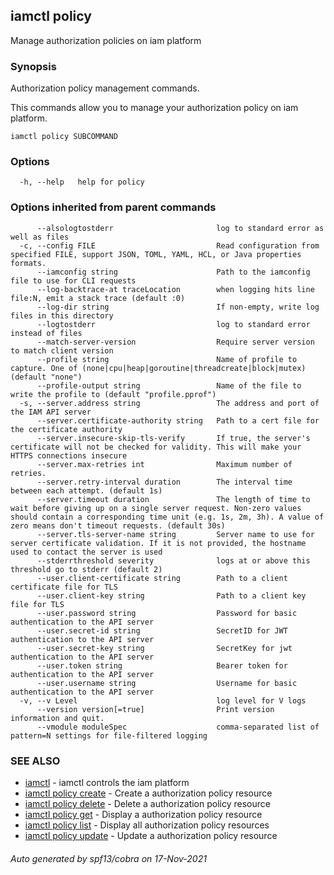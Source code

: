 ## iamctl policy

Manage authorization policies on iam platform

### Synopsis

Authorization policy management commands.

 This commands allow you to manage your authorization policy on iam platform.

```
iamctl policy SUBCOMMAND
```

### Options

```
  -h, --help   help for policy
```

### Options inherited from parent commands

```
      --alsologtostderr                       log to standard error as well as files
  -c, --config FILE                           Read configuration from specified FILE, support JSON, TOML, YAML, HCL, or Java properties formats.
      --iamconfig string                      Path to the iamconfig file to use for CLI requests
      --log-backtrace-at traceLocation        when logging hits line file:N, emit a stack trace (default :0)
      --log-dir string                        If non-empty, write log files in this directory
      --logtostderr                           log to standard error instead of files
      --match-server-version                  Require server version to match client version
      --profile string                        Name of profile to capture. One of (none|cpu|heap|goroutine|threadcreate|block|mutex) (default "none")
      --profile-output string                 Name of the file to write the profile to (default "profile.pprof")
  -s, --server.address string                 The address and port of the IAM API server
      --server.certificate-authority string   Path to a cert file for the certificate authority
      --server.insecure-skip-tls-verify       If true, the server's certificate will not be checked for validity. This will make your HTTPS connections insecure
      --server.max-retries int                Maximum number of retries.
      --server.retry-interval duration        The interval time between each attempt. (default 1s)
      --server.timeout duration               The length of time to wait before giving up on a single server request. Non-zero values should contain a corresponding time unit (e.g. 1s, 2m, 3h). A value of zero means don't timeout requests. (default 30s)
      --server.tls-server-name string         Server name to use for server certificate validation. If it is not provided, the hostname used to contact the server is used
      --stderrthreshold severity              logs at or above this threshold go to stderr (default 2)
      --user.client-certificate string        Path to a client certificate file for TLS
      --user.client-key string                Path to a client key file for TLS
      --user.password string                  Password for basic authentication to the API server
      --user.secret-id string                 SecretID for JWT authentication to the API server
      --user.secret-key string                SecretKey for jwt authentication to the API server
      --user.token string                     Bearer token for authentication to the API server
      --user.username string                  Username for basic authentication to the API server
  -v, --v Level                               log level for V logs
      --version version[=true]                Print version information and quit.
      --vmodule moduleSpec                    comma-separated list of pattern=N settings for file-filtered logging
```

### SEE ALSO

* [iamctl](iamctl.md)	 - iamctl controls the iam platform
* [iamctl policy create](iamctl_policy_create.md)	 - Create a authorization policy resource
* [iamctl policy delete](iamctl_policy_delete.md)	 - Delete a authorization policy resource
* [iamctl policy get](iamctl_policy_get.md)	 - Display a authorization policy resource
* [iamctl policy list](iamctl_policy_list.md)	 - Display all authorization policy resources
* [iamctl policy update](iamctl_policy_update.md)	 - Update a authorization policy resource

###### Auto generated by spf13/cobra on 17-Nov-2021
